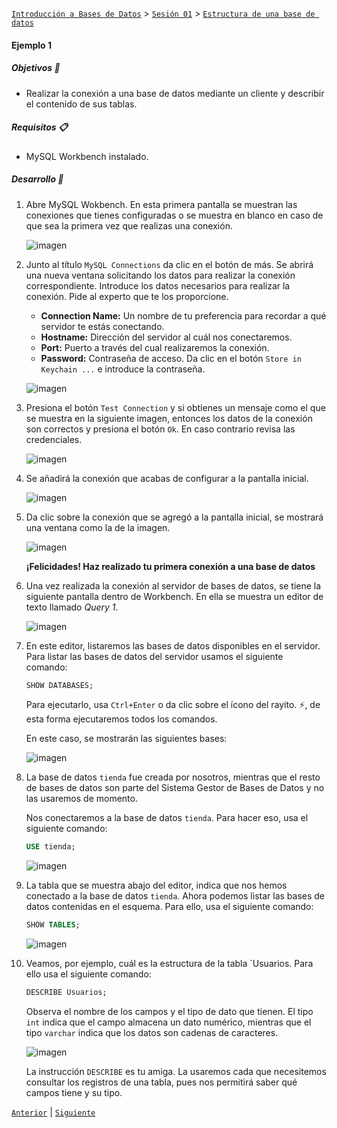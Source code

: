 [`Introducción a Bases de Datos`](../../../README.md) > [`Sesión 01`](../../README.md) > [`Estructura de una base de datos`](../README.md)

#### Ejemplo 1

##### Objetivos 🎯

- Realizar la conexión a una base de datos mediante un cliente y describir el contenido de sus tablas.

##### Requisitos 📋

- MySQL Workbench instalado.

##### Desarrollo 🚀

1. Abre MySQL Wokbench. En esta primera pantalla se muestran las conexiones que tienes configuradas o se muestra en blanco en caso de que sea la primera vez que realizas una conexión.

   ![imagen](imagenes/s1-w1.png)

2. Junto al título `MySQL Connections` da clic en el botón de más. Se abrirá una nueva ventana solicitando los datos para realizar la conexión correspondiente. Introduce los datos necesarios para realizar la conexión. Pide al experto que te los proporcione.

   - **Connection Name:** Un nombre de tu preferencia para recordar a qué servidor te estás conectando.
   - **Hostname:** Dirección del servidor al cuál nos conectaremos.
   - **Port:** Puerto a través del cual realizaremos la conexión.
   - **Password:** Contraseña de acceso. Da clic en el botón `Store in Keychain ...` e introduce la contraseña.
   
   ![imagen](imagenes/s1-w2.png)

3. Presiona el botón `Test Connection` y si obtienes un mensaje como el que se muestra en la siguiente imagen, entonces los datos de la conexión son correctos y presiona el botón `Ok`. En caso contrario revisa las credenciales.

   ![imagen](imagenes/s1-w3.png)

4. Se añadirá la conexión que acabas de configurar a la pantalla inicial.

   ![imagen](imagenes/s1-w4.png)

5. Da clic sobre la conexión que se agregó a la pantalla inicial, se mostrará una ventana como la de la imagen.

   ![imagen](imagenes/s1-w5.png)

   **¡Felicidades! Haz realizado tu primera conexión a una base de datos**

6. Una vez realizada la conexión al servidor de bases de datos, se tiene la siguiente pantalla dentro de Workbench. En ella se muestra un editor de texto llamado *Query 1*.

   ![imagen](imagenes/s1we21.png)

2. En este editor, listaremos las bases de datos disponibles en el servidor. Para listar las bases de datos del servidor usamos el siguiente comando:

   ```sql
   SHOW DATABASES;
   ```
   
   Para ejecutarlo, usa `Ctrl+Enter` o da clic sobre el ícono del rayito. :zap:, de esta forma ejecutaremos todos los comandos. 

   En este caso, se mostrarán las siguientes bases:
   
   ![imagen](imagenes/s1we22.png)

3. La base de datos `tienda` fue creada por nosotros, mientras que el resto de bases de datos son parte del Sistema Gestor de Bases de Datos y no las usaremos de momento.

   Nos conectaremos a la base de datos `tienda`. Para hacer eso, usa el siguiente comando:

   ```sql
   USE tienda;
   ```
 
   ![imagen](imagenes/s1we23.png)

4. La tabla que se muestra abajo del editor, indica que nos hemos conectado a la base de datos `tienda`. Ahora podemos listar las bases de datos contenidas en el esquema. Para ello, usa el siguiente comando:

   ```sql
   SHOW TABLES;
   ```

   ![imagen](imagenes/img01.png)

5. Veamos, por ejemplo, cuál es la estructura de la tabla `Usuarios. Para ello usa el siguiente comando:

   ```sql
   DESCRIBE Usuarios;
   ```
   
   Observa el nombre de los campos y el tipo de dato que tienen. El tipo `int` indica que el campo almacena un dato numérico, mientras que el tipo `varchar` indica que los datos son cadenas de caracteres.

   ![imagen](imagenes/img02.png)

   La instrucción `DESCRIBE` es tu amiga. La usaremos cada que necesitemos consultar los registros de una tabla, pues nos permitirá saber qué campos tiene y su tipo.


[`Anterior`](../README.md) | [`Siguiente`](../reto01/README.md)

